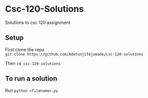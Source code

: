 # Csc-120-Solutions

Solutions to csc 120 assignment 

## Setup 

First clone the repo <br/>
```git clone https://github.com/AdetunjiTejumade/csc-120-solutions``` <br />

Then
```cd csc-120-solutions```

## To run a solution 
Run ```python <filename>.py```
